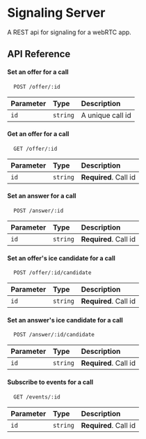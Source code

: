 # Signaling Server

A REST api for signaling for a webRTC app.

## API Reference

#### Set an offer for a call

```http
  POST /offer/:id
```

| Parameter | Type     | Description      |
| :-------- | :------- | :--------------- |
| `id`      | `string` | A unique call id |

#### Get an offer for a call

```http
  GET /offer/:id
```

| Parameter | Type     | Description           |
| :-------- | :------- | :-------------------- |
| `id`      | `string` | **Required**. Call id |

#### Set an answer for a call

```http
  POST /answer/:id
```

| Parameter | Type     | Description           |
| :-------- | :------- | :-------------------- |
| `id`      | `string` | **Required**. Call id |

#### Set an offer's ice candidate for a call

```http
  POST /offer/:id/candidate
```

| Parameter | Type     | Description           |
| :-------- | :------- | :-------------------- |
| `id`      | `string` | **Required**. Call id |

#### Set an answer's ice candidate for a call

```http
  POST /answer/:id/candidate
```

| Parameter | Type     | Description           |
| :-------- | :------- | :-------------------- |
| `id`      | `string` | **Required**. Call id |

#### Subscribe to events for a call

```http
  GET /events/:id
```

| Parameter | Type     | Description           |
| :-------- | :------- | :-------------------- |
| `id`      | `string` | **Required**. Call id |
